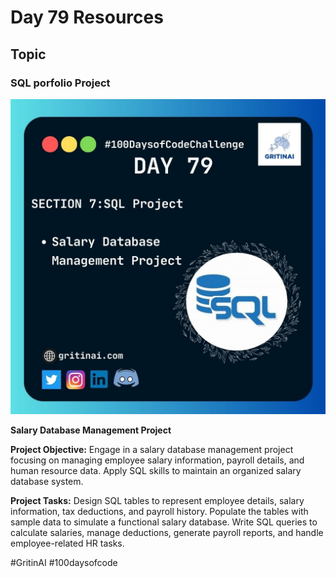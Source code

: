 # Day 79 Resources

## Topic

### SQL porfolio Project

![100 days of code Day 79](https://github.com/GritinAI/100daysofcode2.0/blob/main/Images/Day79.jpg)

**Salary Database Management Project** 


**Project Objective:** 
Engage in a salary database management project focusing on managing employee salary information, payroll details, and human resource data. Apply SQL skills to maintain an organized salary database system.

**Project Tasks:**
Design SQL tables to represent employee details, salary information, tax deductions, and payroll history.
Populate the tables with sample data to simulate a functional salary database.
Write SQL queries to calculate salaries, manage deductions, generate payroll reports, and handle employee-related HR tasks.

#GritinAI #100daysofcode







